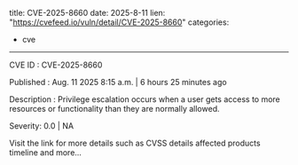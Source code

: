  
title: CVE-2025-8660
date: 2025-8-11
lien: "https://cvefeed.io/vuln/detail/CVE-2025-8660"
categories:
  - cve
---

CVE ID : CVE-2025-8660

Published :  Aug. 11
2025
8:15 a.m. | 6 hours
25 minutes ago

Description : Privilege escalation occurs when a user gets access to more resources or functionality than they are normally allowed.

Severity: 0.0 | NA

Visit the link for more details
such as CVSS details
affected products
timeline
and more...
